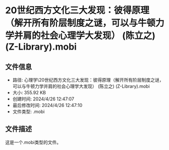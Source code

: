 ﻿# 20世纪西方文化三大发现：彼得原理（解开所有阶层制度之谜，可以与牛顿力学并肩的社会心理学大发现） (陈立之) (Z-Library).mobi

## 文件信息
- 路径: 心理学\20世纪西方文化三大发现：彼得原理（解开所有阶层制度之谜，可以与牛顿力学并肩的社会心理学大发现） (陈立之) (Z-Library).mobi
- 大小: 355.92 KB
- 创建时间: 2024/4/26 12:47:07
- 最后修改时间: 2024/4/26 12:47:10
- 文件类型: .mobi

## 文件描述
这是一个.mobi类型的文件。

